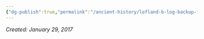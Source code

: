 ```yaml
---
{"dg-publish":true,"permalink":"/ancient-history/lofland-b-log-backup-from-2017/","dgPassFrontmatter":true}
---
```


*Created: January 29, 2017*

